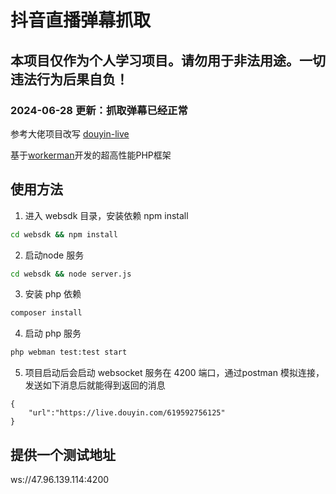 # 抖音直播弹幕抓取

## 本项目仅作为个人学习项目。请勿用于非法用途。一切违法行为后果自负！

### 2024-06-28 更新：抓取弹幕已经正常

参考大佬项目改写 <a href="https://github.com/Sjj1024/douyin-live" target="__blank">douyin-live</a>


基于<a href="https://www.workerman.net" target="__blank">workerman</a>开发的超高性能PHP框架


## 使用方法
1. 进入 websdk 目录，安装依赖 npm install
```bash
cd websdk && npm install
```
2. 启动node 服务
```bash
cd websdk && node server.js
```

3. 安装 php 依赖
```bash
composer install 
```

4. 启动 php 服务

```bash
php webman test:test start
```

5. 项目启动后会启动 websocket 服务在 4200 端口，通过postman 模拟连接，发送如下消息后就能得到返回的消息
```
{
    "url":"https://live.douyin.com/619592756125"
}
```


## 提供一个测试地址
ws://47.96.139.114:4200
